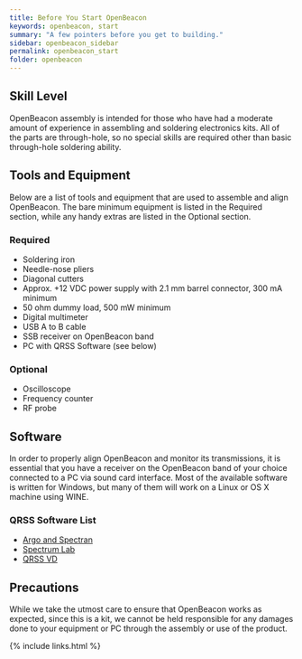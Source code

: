 ```yaml
---
title: Before You Start OpenBeacon
keywords: openbeacon, start
summary: "A few pointers before you get to building."
sidebar: openbeacon_sidebar
permalink: openbeacon_start
folder: openbeacon
---
```


## Skill Level
OpenBeacon assembly is intended for those who have had a moderate amount of experience in assembling and soldering electronics kits. All of the parts are through-hole, so no special skills are required other than basic through-hole soldering ability.

## Tools and Equipment
Below are a list of tools and equipment that are used to assemble and align OpenBeacon. The bare minimum equipment is listed in the Required section, while any handy extras are listed in the Optional section.

### Required
* Soldering iron
* Needle-nose pliers
* Diagonal cutters
* Approx. +12 VDC power supply with 2.1 mm barrel connector, 300 mA minimum
* 50 ohm dummy load, 500 mW minimum
* Digital multimeter
* USB A to B cable
* SSB receiver on OpenBeacon band
* PC with QRSS Software (see below)

### Optional
* Oscilloscope
* Frequency counter
* RF probe

## Software
In order to properly align OpenBeacon and monitor its transmissions, it is essential that you have a receiver on the OpenBeacon band of your choice connected to a PC via sound card interface. Most of the available software is written for Windows, but many of them will work on a Linux or OS X machine using WINE.

### QRSS Software List
* [Argo and Spectran](http://www.weaksignals.com/)
* [Spectrum Lab](http://www.qsl.net/dl4yhf/spectra1.html)
* [QRSS VD](http://www.swharden.com/blog/qrss_vd/)

## Precautions
While we take the utmost care to ensure that OpenBeacon works as expected, since this is a kit, we cannot be held responsible for any damages done to your equipment or PC through the assembly or use of the product.

{% include links.html %}
